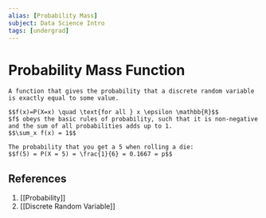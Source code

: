 ```yaml
---
alias: [Probability Mass]
subject: Data Science Intro
tags: [undergrad]
---
```

# Probability Mass Function


```ad-note
A function that gives the probability that a discrete random variable is exactly equal to some value.
```

```ad-math
$$f(x)=P(X=x) \quad \text{for all } x \epsilon \mathbb{R}$$
$f$ obeys the basic rules of probability, such that it is non-negative and the sum of all probabilities adds up to 1.
$$\sum_x f(x) = 1$$
```

```ad-example
The probability that you get a 5 when rolling a die:
$$f(5) = P(X = 5) = \frac{1}{6} = 0.1667 = p$$
```

## References
1. [[Probability]]
2. [[Discrete Random Variable]]